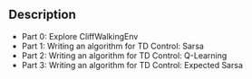 ## Description 
* Part 0: Explore CliffWalkingEnv
* Part 1: Writing an algorithm for TD Control: Sarsa
* Part 2: Writing an algorithm for TD Control: Q-Learning
* Part 3: Writing an algorithm for TD Control: Expected Sarsa
